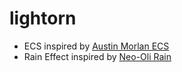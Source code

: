 # lightorn

- ECS inspired by [Austin Morlan ECS](https://austinmorlan.com/posts/entity_component_system/#the-system-manager)
- Rain Effect inspired by [Neo-Oli Rain](https://github.com/Neo-Oli/rain)
